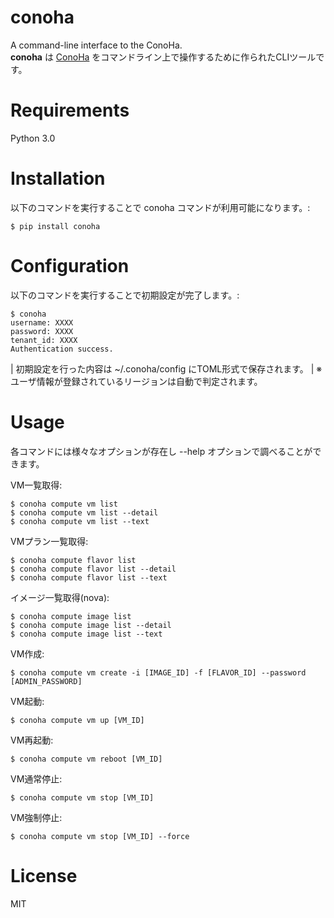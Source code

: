 conoha
======

A command-line interface to the ConoHa.  
**conoha** は [ConoHa](https://www.conoha.jp/)
  をコマンドライン上で操作するために作られたCLIツールです。

Requirements
============

Python 3.0

Installation
============

以下のコマンドを実行することで conoha コマンドが利用可能になります。:

    $ pip install conoha

Configuration
=============

以下のコマンドを実行することで初期設定が完了します。:

    $ conoha
    username: XXXX
    password: XXXX
    tenant_id: XXXX
    Authentication success.

| 初期設定を行った内容は \~/.conoha/config にTOML形式で保存されます。
| ※ユーザ情報が登録されているリージョンは自動で判定されます。

Usage
=====

各コマンドには様々なオプションが存在し \--help
オプションで調べることができます。

VM一覧取得:

    $ conoha compute vm list
    $ conoha compute vm list --detail
    $ conoha compute vm list --text

VMプラン一覧取得:

    $ conoha compute flavor list
    $ conoha compute flavor list --detail
    $ conoha compute flavor list --text

イメージ一覧取得(nova):

    $ conoha compute image list
    $ conoha compute image list --detail
    $ conoha compute image list --text

VM作成:

    $ conoha compute vm create -i [IMAGE_ID] -f [FLAVOR_ID] --password [ADMIN_PASSWORD]

VM起動:

    $ conoha compute vm up [VM_ID]

VM再起動:

    $ conoha compute vm reboot [VM_ID]

VM通常停止:

    $ conoha compute vm stop [VM_ID]

VM強制停止:

    $ conoha compute vm stop [VM_ID] --force

License
=======

MIT

